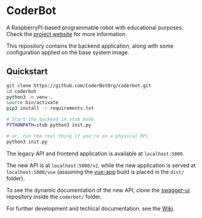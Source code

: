CoderBot
========

A RaspberryPI-based programmable robot with educational purposes. Check the [project website](https://coderbot.org) for more information.

This repository contains the backend application, along with some configuration applied on the base system image.

## Quickstart

```bash
git clone https://github.com/CoderBotOrg/coderbot.git
cd coderbot
python3 -m venv .
source bin/activate
pip3 install -r requirements.txt

# Start the backend in stub mode
PYTHONPATH=stub python3 init.py

# or, run the real thing if you're on a physical RPi
python3 init.py
```

The legacy API and frontend application is available at `localhost:5000`.

The new API is at `localhost:5000/v2`, while the new application is served at `localhost:5000/vue` (assuming the [vue-app](https://github.com/coderbotorg/vue-app) build is placed in the `dist/` folder).

To see the dynamic documentation of the new API, clone the [swagger-ui](https://github.com/coderbotorg/swagger-ui) repository inside the `coderbot/` folder.

For further development and techical documentation, see the [Wiki](https://github.com/CoderBotOrg/coderbot/wiki).